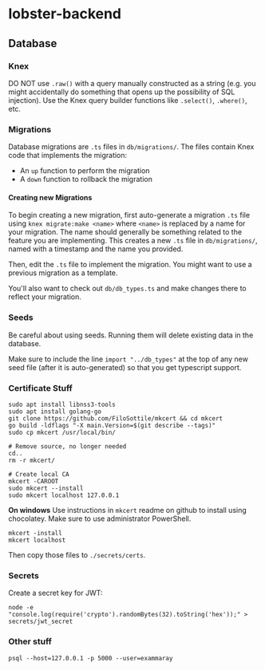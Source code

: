 # lobster-backend

## Database

### Knex

DO NOT use `.raw()` with a query manually constructed as a string (e.g. you might accidentally do something that opens up the possibility of SQL injection). Use the Knex query builder functions like `.select()`, `.where()`, etc.

### Migrations

Database migrations are `.ts` files in `db/migrations/`. The files contain Knex code that implements the migration:

- An `up` function to perform the migration
- A `down` function to rollback the migration

#### Creating new Migrations

To begin creating a new migration, first auto-generate a migration `.ts` file using `knex migrate:make <name>` where `<name>` is replaced by a name for your migration. The name should generally be something related to the feature you are implementing. This creates a new `.ts` file in `db/migrations/`, named with a timestamp and the name you provided.

Then, edit the `.ts` file to implement the migration. You might want to use a previous migration as a template.

You'll also want to check out `db/db_types.ts` and make changes there to reflect your migration.

### Seeds

Be careful about using seeds. Running them will delete existing data in the database.

Make sure to include the line `import "../db_types"` at the top of any new seed file (after it is auto-generated) so that you get typescript support.

### Certificate Stuff

```console
sudo apt install libnss3-tools
sudo apt install golang-go
git clone https://github.com/FiloSottile/mkcert && cd mkcert
go build -ldflags "-X main.Version=$(git describe --tags)"
sudo cp mkcert /usr/local/bin/

# Remove source, no longer needed
cd..
rm -r mkcert/

# Create local CA
mkcert -CAROOT
sudo mkcert --install
sudo mkcert localhost 127.0.0.1

```

**On windows**
Use instructions in `mkcert` readme on github to install using chocolatey.
Make sure to use administrator PowerShell.

```console
mkcert -install
mkcert localhost
```

Then copy those files to `./secrets/certs`.


### Secrets

Create a secret key for JWT:
```
node -e "console.log(require('crypto').randomBytes(32).toString('hex'));" > secrets/jwt_secret
```


### Other stuff
```
psql --host=127.0.0.1 -p 5000 --user=exammaray
```